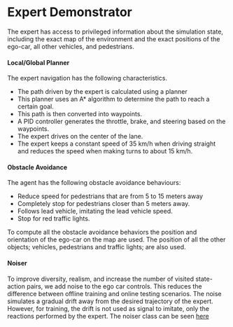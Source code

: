 Expert Demonstrator
================

 The expert has access to privileged information
about the simulation state, including the exact map of the
environment and the exact positions of the ego-car, all other
vehicles, and pedestrians.




#### Local/Global Planner

The expert navigation has the following characteristics.

* The path driven by the expert is calculated using a planner
* This planner uses an A* algorithm to determine the path to reach a certain
goal.
* This path is then converted into waypoints.
* A  PID controller generates the throttle, brake, and steering based
on the waypoints.
* The expert drives on the center of the lane.
* The expert keeps a constant speed of 35 km/h when driving straight and reduces the
speed when making turns to about 15 km/h.




#### Obstacle Avoidance

The agent has the following obstacle avoidance behaviours:

* Reduce speed for pedestrians that are from 5 to 15 meters away
* Completely stop for pedestrians closer than 5 meters away.
* Follows lead vehicle, imitating the lead vehicle speed.
* Stop for red traffic lights.

To compute all the obstacle avoidance behaviors the position and
 orientation of the ego-car on the map are used. The position
 of all the other objects; vehicles, pedestrians and traffic lights;
  are also used.


#### Noiser

To improve diversity, realism, and increase the number of
visited state-action pairs, we add noise to the ego car controls.
 This reduces the difference between offline training and
 online testing scenarios.
 The noise simulates a gradual drift away from the desired
 trajectory of the expert. However, for training,
 the drift is not used as signal to imitate, only the reactions performed
 by the expert. The noiser class can be seen [here](../modules/noiser.py)

